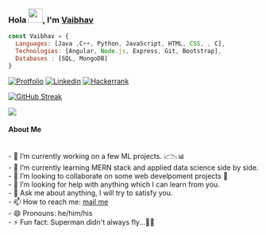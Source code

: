 ### Hola <img src="https://github.com/TheDudeThatCode/TheDudeThatCode/blob/master/Assets/Hi.gif" width="29px">, I'm <a href="https://Vaibhavabhaysharma.github.io" target="_blank"> Vaibhav</a> 
<!-- <a href="https://twitter.com/__Vaibhavsharma">
<img align="left" alt="Vaibhav's Twitter" width="22px" src="https://cdn.jsdelivr.net/npm/simple-icons@v3/icons/twitter.svg" />
</a> -->
<!-- <a href="https://medium.com/@vaibhavmcudc145">
<img align="left" alt="Vaibhav's Medium" width="22px" src="https://cdn.jsdelivr.net/npm/simple-icons@v3/icons/medium.svg" />
</a><br/>    -->
<!--[visitors](https://visitor-badge.laobi.icu/badge?page_id=Vaibhavabhaysharma.Vaibhavabhaysharma)
[![GitHub followers](https://img.shields.io/github/followers/Vaibhavabhaysharma.svg?style=social&label=Follow)](https://github.com/Vaibhavabhaysharma?tab=followers)-->  

```js
const Vaibhav = {
  Languages: [Java ,C++, Python, JavaScript, HTML, CSS, , C],
  Technologies: [Angular, Node.js, Express, Git, Bootstrap],
  Databases : [SQL, MongoDB]
}
```

[![Protfolio](https://img.shields.io/badge/Portfolio-239?style=for-the-badge&logo='https://Vaibhavabhaysharma.github.io'=&logoColor=white)](https://Vaibhavabhaysharma.github.io)
[![Linkedin](https://img.shields.io/badge/Linkedin-0077B5?style=for-the-badge&logo=linkedin&logoColor=white)](https://www.linkedin.com/in/vaibhavabhaysharma/)
[![Hackerrank](https://img.shields.io/badge/Hackerrank-394248?style=for-the-badge&logo=hackerrank&logoColor=1ba94c)](https://www.hackerrank.com/vaibhavmcudc145)

[![GitHub Streak](https://github-readme-streak-stats.herokuapp.com/?user=Vaibhavabhaysharma&currStreakNum=2FD3EB&fire=pink&sideLabels=F00&theme=nightowl)](https://git.io/streak-stats) 
            
![](https://komarev.com/ghpvc/?username=Vaibhavabhaysharma&color=7F00FF)

#### About Me   
<br/>
- 🔭 I’m currently working on a few ML projects. 📈📉📊<br/>
- 🌱 I’m currently learning MERN stack and applied data science side by side.<br/>  
- 👯 I’m looking to collaborate on some web develpoment projects 👀<br/>
- 🤔 I’m looking for help with anything which I can learn from you.<br/>
- 💬 Ask me about anything, I will try to satisfy you.<br/>
- 📫 How to reach me: <a href="mailto:vaibhavmcudc145@gmail.com">mail me</a><br/>
- 😄 Pronouns: he/him/his<br/>
- ⚡ Fun fact: Superman didn't always fly...🦸🏻<br/>
